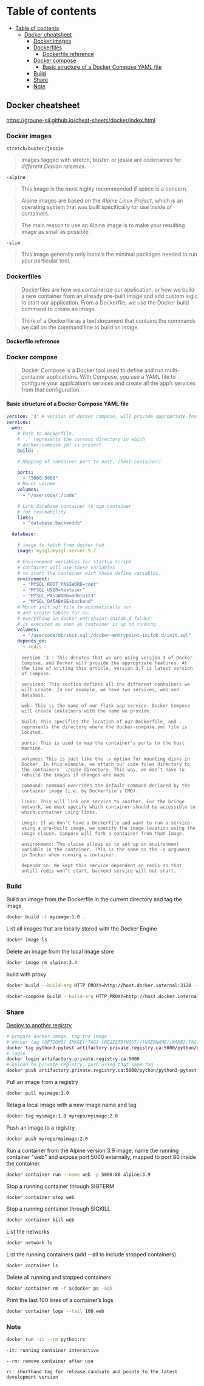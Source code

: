 # Table of contents
- [Table of contents](#table-of-contents)
  - [Docker cheatsheet](#docker-cheatsheet)
    - [Docker images](#docker-images)
    - [Dockerfiles](#dockerfiles)
      - [Dockerfile reference](#dockerfile-reference)
    - [Docker compose](#docker-compose)
      - [Basic structure of a Docker Compose YAML file](#basic-structure-of-a-docker-compose-yaml-file)
    - [Build](#build)
    - [Share](#share)
    - [Note](#note)

## Docker cheatsheet

https://groupe-sii.github.io/cheat-sheets/docker/index.html

### Docker images

`stretch/buster/jessie`

> Images tagged with stretch, buster, or jessie are codenames for _different Debian releases_.

`-alpine`

> This image is the most highly recommended if space is a concern.

> Alpine images are based on the _Alpine Linux Project_, which is an operating system that was built specifically for use inside of containers.

> The main reason to use an Alpine image is to make your resulting image as small as possible.

`-slim`

> This image generally only installs the minimal packages needed to run your particular tool.

### Dockerfiles

> Dockerfiles are how we containerize our application, or how we build a new container from an already pre-built image and add custom logic to start our application. From a Dockerfile, we use the Docker build command to create an image.

> Think of a Dockerfile as a text document that contains the commands we call on the command line to build an image.

#### Dockerfile reference

### Docker compose

> Docker Compose is a Docker tool used to define and run multi-container applications. With Compose, you use a YAML file to configure your application’s services and create all the app’s services from that configuration.

#### Basic structure of a Docker Compose YAML file

```yaml
version: '3' # version of docker compose, will provide appropriate features
services:
  web:
    # Path to dockerfile.
    # '.' represents the current directory in which
    # docker-compose.yml is present.
    build: .

    # Mapping of container port to host, (host:container)

    ports:
      - "5000:5000"
    # Mount volume
    volumes:
      - "/usercode/:/code"

    # Link database container to app container
    # for reachability.
    links:
      - "database:backenddb"

  database:

    # image to fetch from docker hub
    image: mysql/mysql-server:5.7

    # Environment variables for startup script
    # container will use these variables
    # to start the container with these define variables.
    environment:
      - "MYSQL_ROOT_PASSWORD=root"
      - "MYSQL_USER=testuser"
      - "MYSQL_PASSWORD=admin123"
      - "MYSQL_DATABASE=backend"
    # Mount init.sql file to automatically run
    # and create tables for us.
    # everything in docker-entrypoint-initdb.d folder
    # is executed as soon as container is up nd running.
    volumes:
      - "/usercode/db/init.sql:/docker-entrypoint-initdb.d/init.sql"
    depends_on:
      - redis
```

> `version '3': This denotes that we are using version 3 of Docker Compose, and Docker will provide the appropriate features. At the time of writing this article, version 3.7 is latest version of Compose.`

> `services: This section defines all the different containers we will create. In our example, we have two services, web and database.`

> `web: This is the name of our Flask app service. Docker Compose will create containers with the name we provide.`

> `build: This specifies the location of our Dockerfile, and . represents the directory where the docker-compose.yml file is located.`

> `ports: This is used to map the container’s ports to the host machine.`

> `volumes: This is just like the -v option for mounting disks in Docker. In this example, we attach our code files directory to the containers’ ./code directory. This way, we won’t have to rebuild the images if changes are made.`

> `command: command overrides the default command declared by the container image (i.e. by Dockerfile’s CMD).`

> `links: This will link one service to another. For the bridge network, we must specify which container should be accessible to which container using links.`

> `image: If we don’t have a Dockerfile and want to run a service using a pre-built image, we specify the image location using the image clause. Compose will fork a container from that image.`

> `environment: The clause allows us to set up an environment variable in the container. This is the same as the -e argument in Docker when running a container.`

> `depends_on: We kept this service dependent on redis so that untill redis won’t start, backend service will not start.`

### Build

Build an image from the Dockerfile in the current directory and tag the image

```sh
docker build -t myimage:1.0 .
```

List all images that are locally stored with the Docker Engine

```sh
docker image ls
```

Delete an image from the local image store

```sh
docker image rm alpine:3.4
```
build with proxy

```sh
docker build --build-arg HTTP_PROXY=http://host.docker.internal:3128 --build-arg HTTPS_PROXY=http://host.docker.internal:3128 --build-arg http_proxy=http://host.docker.internal:3128 --build-arg https_proxy=http://host.docker.internal:3128 --tag name .

docker-compose build --build-arg HTTP_PROXY=http://host.docker.internal:3128 --build-arg HTTPS_PROXY=http://host.docker.internal:3128 --build-arg http_proxy=http://host.docker.internal:3128 --build-arg https_proxy=http://host.docker.internal:3128 --tag name .
```

### Share

[Deploy to another registry](https://sylhare.github.io/2019/08/05/Docker-private-registry.html)

```sh
# prepare docker image, tag the image
# docker tag [OPTIONS] IMAGE[:TAG] [REGISTRYHOST/][USERNAME/]NAME[:TAG]
docker tag python3-pytest artifactory.private.registry.ca:5000/python/python3-pytest:1
# login
docker login artifactory.private.registry.ca:5000
# upload to private registry, push using that same tag
docker push artifactory.private.registry.ca:5000/python/python3-pytest:1
```

Pull an image from a registry

```sh
docker pull myimage:1.0
```

Retag a local image with a new image name and tag

```sh
docker tag myimage:1.0 myrepo/myimage:2.0
```

Push an image to a registry

```sh
docker push myrepo/myimage:2.0
```

Run a container from the Alpine version 3.9 image, name the running container "web" and expose port 5000 externally, mapped to port 80 inside the container.

```sh
docker container run --name web -p 5000:80 alpine:3.9
```

Stop a running container through SIGTERM

```sh
docker container stop web
```

Stop a running container through SIGKILL

```sh
docker container kill web
```

List the networks

```sh
docker network ls
```

List the running containers (add --all to include stopped containers)

```sh
docker container ls
```

Delete all running and stopped containers

```sh
docker container rm -f $(docker ps -aq)
```

Print the last 100 lines of a container’s logs

```sh
docker container logs --tail 100 web
```

### Note

```sh
docker run -it --rm python:rc
```

`-it: running container interactive`

`--rm: remove container after use`

`rc: shorthand tag for release candiate and points to the latest development version`
